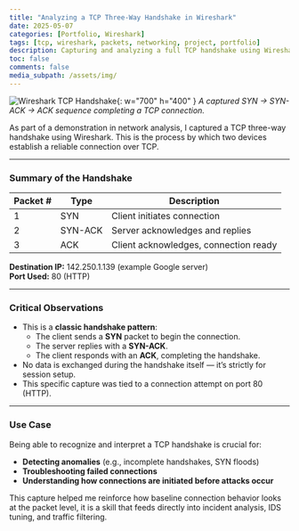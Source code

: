 ```yaml
---
title: "Analyzing a TCP Three-Way Handshake in Wireshark"
date: 2025-05-07
categories: [Portfolio, Wireshark]
tags: [tcp, wireshark, packets, networking, project, portfolio]
description: Capturing and analyzing a full TCP handshake using Wireshark.
toc: false
comments: false
media_subpath: /assets/img/
---
```


![Wireshark TCP Handshake](Wireshark-SYN.png){: w="700" h="400" }
_A captured SYN → SYN-ACK → ACK sequence completing a TCP connection._

As part of a demonstration in network analysis, I captured a TCP three-way handshake using Wireshark. This is the process by which two devices establish a reliable connection over TCP.

---

### Summary of the Handshake

| Packet # | Type     | Description                            |
|----------|----------|----------------------------------------|
| 1        | SYN      | Client initiates connection            |
| 2        | SYN-ACK  | Server acknowledges and replies        |
| 3        | ACK      | Client acknowledges, connection ready  |

**Destination IP:** 142.250.1.139 (example Google server)  
**Port Used:** 80 (HTTP)

---

### Critical Observations

- This is a **classic handshake pattern**:
  - The client sends a **SYN** packet to begin the connection.
  - The server replies with a **SYN-ACK**.
  - The client responds with an **ACK**, completing the handshake.
- No data is exchanged during the handshake itself — it’s strictly for session setup.
- This specific capture was tied to a connection attempt on port 80 (HTTP).

---

### Use Case

Being able to recognize and interpret a TCP handshake is crucial for:

- **Detecting anomalies** (e.g., incomplete handshakes, SYN floods)
- **Troubleshooting failed connections**
- **Understanding how connections are initiated before attacks occur**

This capture helped me reinforce how baseline connection behavior looks at the packet level, it is a skill that feeds directly into incident analysis, IDS tuning, and traffic filtering.
